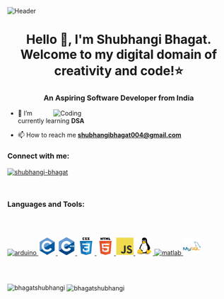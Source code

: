 ![Header](https://user-images.githubusercontent.com/65373279/148280039-301b677b-74e7-49f8-af75-15e7c9253d74.png)

<h1 align="center">Hello 👋, I'm Shubhangi Bhagat. Welcome to my digital domain of creativity and code!⭐</h1>
<h3 align="center">An Aspiring Software Developer from India</h3>
<img align="right" alt="Coding" width="400" src="https://img.freepik.com/free-vector/programmer-working-with-cms_52683-23279.jpg?t=st=1719135131~exp=1719138731~hmac=ddbc99726c2d3129e8585a66316f9112814d5ba7290bd2a24be7ff5ed0fe2592&w=740">

- 🌱 I’m currently learning **DSA**

- 📫 How to reach me **shubhangibhagat004@gmail.com**

<h3 align="left">Connect with me:</h3>
<p align="left">
<a href="https://linkedin.com/in/shubhangi-bhagat" target="blank"><img align="center" src="https://raw.githubusercontent.com/rahuldkjain/github-profile-readme-generator/master/src/images/icons/Social/linked-in-alt.svg" alt="shubhangi-bhagat" height="30" width="40" /></a>
</p>

<br>
<h3 align="left">Languages and Tools:</h3>
<br><br>
<p align="left"> <a href="https://www.arduino.cc/" target="_blank" rel="noreferrer"> <img src="https://cdn.worldvectorlogo.com/logos/arduino-1.svg" alt="arduino" width="40" height="40"/> </a> <a href="https://www.cprogramming.com/" target="_blank" rel="noreferrer"> <img src="https://raw.githubusercontent.com/devicons/devicon/master/icons/c/c-original.svg" alt="c" width="40" height="40"/> </a> <a href="https://www.w3schools.com/cpp/" target="_blank" rel="noreferrer"> <img src="https://raw.githubusercontent.com/devicons/devicon/master/icons/cplusplus/cplusplus-original.svg" alt="cplusplus" width="40" height="40"/> </a> <a href="https://www.w3schools.com/css/" target="_blank" rel="noreferrer"> <img src="https://raw.githubusercontent.com/devicons/devicon/master/icons/css3/css3-original-wordmark.svg" alt="css3" width="40" height="40"/> </a> <a href="https://www.w3.org/html/" target="_blank" rel="noreferrer"> <img src="https://raw.githubusercontent.com/devicons/devicon/master/icons/html5/html5-original-wordmark.svg" alt="html5" width="40" height="40"/> </a> <a href="https://developer.mozilla.org/en-US/docs/Web/JavaScript" target="_blank" rel="noreferrer"> <img src="https://raw.githubusercontent.com/devicons/devicon/master/icons/javascript/javascript-original.svg" alt="javascript" width="40" height="40"/> </a> <a href="https://www.linux.org/" target="_blank" rel="noreferrer"> <img src="https://raw.githubusercontent.com/devicons/devicon/master/icons/linux/linux-original.svg" alt="linux" width="40" height="40"/> </a> <a href="https://www.mathworks.com/" target="_blank" rel="noreferrer"> <img src="https://upload.wikimedia.org/wikipedia/commons/2/21/Matlab_Logo.png" alt="matlab" width="40" height="40"/> </a> <a href="https://www.mysql.com/" target="_blank" rel="noreferrer"> <img src="https://raw.githubusercontent.com/devicons/devicon/master/icons/mysql/mysql-original-wordmark.svg" alt="mysql" width="40" height="40"/> </a> </p>
<br><br>
<p><img align="left" src="https://github-readme-stats.vercel.app/api/top-langs?username=bhagatshubhangi&show_icons=true&locale=en&layout=compact" alt="bhagatshubhangi" /></p>

<p>&nbsp;<img align="center" src="https://github-readme-stats.vercel.app/api?username=bhagatshubhangi&show_icons=true&locale=en" alt="bhagatshubhangi" /></p>

